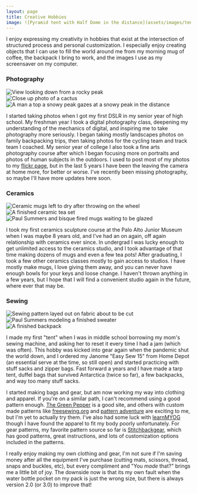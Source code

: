 ```yaml
---
layout: page
title: Creative Hobbies
image: ![Pyramid tent with Half Dome in the distance](assets/images/tent.jpg)
---
```


I enjoy expressing my creativity in hobbies that exist at the intersection of structured process and personal customization. I especially enjoy creating objects that I can use to fill the world around me from my morning mug of coffee, the backpack I bring to work, and the images I use as my screensaver on my computer. 

### Photography

<div class="box alt">
  <div class="row 50% uniform">
    <div class="4u"><span class="image fit"><img src="assets/images/photos1.jpg" alt="View looking down from a rocky peak" /></span></div>
    <div class="4u"><span class="image fit"><img src="assets/images/photos2.jpg" alt="Close up photo of a cactus" /></span></div>
    <div class="4u$"><span class="image fit"><img src="assets/images/photos3.jpg" alt="A man a top a snowy peak gazes at a snowy peak in the distance" /></span></div>
  </div>
</div>

I started taking photos when I got my first DSLR in my senior year of high school. My freshman year I took a digital photography class, deepening my understanding of the mechanics of digital, and inspiring me to take photography more seriously. I began taking mostly landscapes photos on family backpacking trips, then taking photos for the cycling team and track team I coached. My senior year of college I also took a fine arts photography course after which I began focusing more on portraits and photos of human subjects in the outdoors. I used to post most of my photos to my [flickr page](https://www.flickr.com/photos/paul_summers/), but in the last 5 years I have been the leaving the camera at home more, for better or worse. I've recently been missing photography, so maybe I'll have more updates here soon.

### Ceramics

<div class="box alt">
  <div class="row 50% uniform">
    <div class="3u"><span class="image fit"><img src="assets/images/ceramics1.jpg" alt="Ceramic mugs left to dry after throwing on the wheel" /></span></div>
    <div class="6u"><span class="image fit"><img src="assets/images/ceramics2.jpg" alt="A finished ceramic tea set" /></span></div>
    <div class="3u$"><span class="image fit"><img src="assets/images/ceramics3.jpg" alt="Paul Summers and bisque fired mugs waiting to be glazed" /></span></div>
  </div>
</div>

I took my first ceramics sculpture course at the Palo Alto Junior Museum when I was maybe 8 years old, and I've had an on again, off again relationship with ceramics ever since. In undergrad I was lucky enough to get unlimited access to the ceramics studio, and I took advantage of that time making dozens of mugs and even a few tea pots! After graduating, I took a few other ceramics classes mostly to gain access to studios. I have mostly make mugs, I love giving them away, and you can never have enough bowls for your keys and loose change. I haven't thrown anything in a few years, but I hope that I will find a convenient studio again in the future, where ever that may be.

### Sewing
<div class="box alt">
  <div class="row 50% uniform">
    <div class="4u"><span class="image fit"><img src="assets/images/sewing1.jpg" alt="Sewing pattern layed out on fabric about to be cut" /></span></div>
    <div class="4u"><span class="image fit"><img src="assets/images/sewing2.jpg" alt="Paul Summers modeling a finished sweater" /></span></div>
    <div class="4u$"><span class="image fit"><img src="assets/images/sewing3.jpg" alt="A finished backpack" /></span></div>
  </div>
</div>



I made my first "tent" when I was in middle school borrowing my mom's sewing machine, and asking her to reset it every time I had a jam (which was often). This hobby was kicked into gear again when the pandemic shut the world down, and I ordered my Janome "Easy Sew 15" from Home Depot (an essential serve at the time, so still open) and started practicing with stuff sacks and zipper bags. Fast forward a years and I have made a tarp tent, duffel bags that survived Antarctica (twice so far), a few backpacks, and way too many stuff sacks.

 I started making bags and gear, but am now working my way into clothing and apparel. If you're on a similar path, I can't recommend using a good pattern enough. [The Green Pepper](https://www.thegreenpepper.com/) is a good site, and others with custom made patterns like [freesewing.org](https://freesewing.org/) and [pattern adventure](https://www.patternadventure.com/en) are exciting to me, but I'm yet to actually try them. I've also had some luck with [learnMYOG](https://learnmyog.com/) though I have found the apparel to fit my body poorly unfortunately. For gear patterns, my favorite pattern source so far is [Stitchbackgear](https://www.etsy.com/shop/Stitchbackgear), which has good patterns, great instructions, and lots of customization options included in the patterns. 

 I really enjoy making my own clothing and gear, I'm not sure if I'm saving money after all the equipment I've purchase (cutting mats, scissors, thread, snaps and buckles, etc), but every compliment and "You _made_ that?" brings me a little bit of joy. The downside now is that its my own fault when the water bottle pocket on my pack is just the wrong size, but there is always version 2.0 (or 3.0) to improve that!

